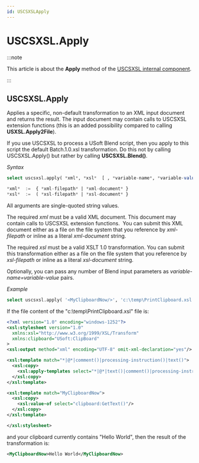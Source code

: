 ```yaml
---
id: USCSXSLApply
---
```


# USCSXSL.Apply




:::note

This article is about the **Apply** method of the [USCSXSL internal component](/Extensions/USCSXSL_internal_component).

:::

## **USCSXSL.Apply**

Applies a specific, non-default transformation to an XML input document and returns the result.
The input document may contain calls to USCSXSL extension functions (this is an added possibility compared to calling **USXSL.Apply2File**).

If you use USCSXSL to process a USoft Blend script, then you apply to this script the default Batch.1.0.xsl transformation. Do this not by calling USCSXSL.Apply() but rather by calling **USCSXSL.Blend()**.

*Syntax*

```sql
select uscsxsl.apply( *xml*, *xsl*  [ , *variable-name*, *variable-value* ... ] )

*xml*  :=  { *xml-filepath* | *xml-document* }
*xsl*  :=  ( *xsl-filepath* | *xsl-document* }
```

All arguments are single-quoted string values.

The required *xml* must be a valid XML document. This document may contain calls to USCSXSL extension functions.  You can submit this XML document either as a file on the file system that you reference by *xml-filepath* or inline as a literal *xml-document* string.

The required *xsl* must be a valid XSLT 1.0 transformation. You can submit this transformation either as a file on the file system that you reference by *xsl-filepath* or inline as a literal *xsl-document* string.

Optionally, you can pass any number of Blend input parameters as *variable-name=variable-value* pairs.

*Example*

```sql
select uscsxsl.apply( '<MyClipboardNow/>', 'c:\temp\PrintClipboard.xsl' )
```

If the file content of the "c:\\temp\\PrintClipboard.xsl" file is:

```xml
<?xml version="1.0" encoding="windows-1252"?>
<xsl:stylesheet version="1.0"
  xmlns:xsl="http://www.w3.org/1999/XSL/Transform"
  xmlns:clipboard="USoft:ClipBoard"
>
<xsl:output method="xml" encoding="UTF-8" omit-xml-declaration="yes"/>

<xsl:template match="*|@*|comment()|processing-instruction()|text()">
  <xsl:copy>
    <xsl:apply-templates select="*|@*|text()|comment()|processing-instruction()"/>
  </xsl:copy>
</xsl:template>

<xsl:template match="MyClipboardNow">
  <xsl:copy>
    <xsl:value-of select="clipboard:GetText()"/>
  </xsl:copy>
</xsl:template>

</xsl:stylesheet>
```

and your clipboard currently contains "Hello World", then the result of the transformation is:

```xml
<MyClipboardNow>Hello World</MyClipboardNow>
```

 